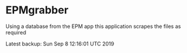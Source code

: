 # EPMgrabber
Using a database from the EPM app this application scrapes the files as required


Latest backup: Sun Sep 8 12:16:01 UTC 2019
